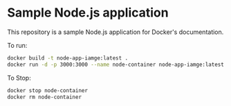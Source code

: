 # Sample Node.js application

This repository is a sample Node.js application for Docker's documentation.

To run:

```bash
docker build -t node-app-iamge:latest .
docker run -d -p 3000:3000 --name node-container node-app-iamge:latest
```

To Stop:

```bash
docker stop node-container
docker rm node-container
```